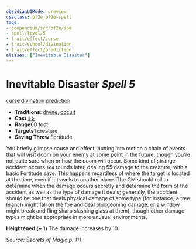 ```yaml
---
obsidianUIMode: preview
cssclass: pf2e,pf2e-spell
tags:
- compendium/src/pf2e/som
- spell/level/5
- trait/effect/curse
- trait/school/divination
- trait/effect/prediction
aliases: ["Inevitable Disaster"]
---
```

# Inevitable Disaster *Spell 5*   
[curse](curse.md)  [divination](divination.md)  [prediction](prediction.md)  

- **Traditions**: [divine](divine.md), [occult](occult.md)
- **Cast** [>>](chapter-9-playing-the-game.md#Actions "Two-Action") 
- **Range**60 foot
- **Targets**1 creature
- **Saving Throw** Fortitude

You briefly glimpse cause and effect, putting into motion a chain of events that will visit doom on your enemy at some point in the future, though you're not quite sure when or how the doom will occur. Some kind of strange accident occurs `1d4` rounds later, dealing 55 damage to the creature, with a basic Fortitude save. This happens regardless of where the target is located at the time, even if it travels to another plane. The GM should roll to determine when the damage occurs secretly and determine the form of the accident as well as the type of damage it deals; generally, the accident should be one that deals physical damage of some type (for instance, a tree branch might fall on the foe and deal bludgeoning damage, or a window might break and fling sharp slashing glass at them), though other damage types might be appropriate in more unusual environments.

**Heightened (+ 1)** The damage increases by 10.

*Source: Secrets of Magic p. 111*